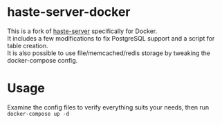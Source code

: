 # haste-server-docker
This is a fork of [haste-server](https://github.com/seejohnrun/haste-server) specifically for Docker.  
It includes a few modifications to fix PostgreSQL support and a script for table creation.  
It is also possible to use file/memcached/redis storage by tweaking the docker-compose config.  
# Usage
Examine the config files to verify everything suits your needs, then run `docker-compose up -d`